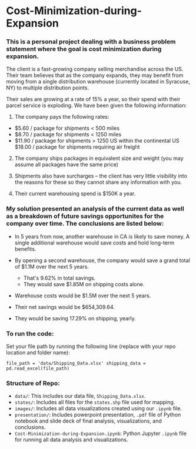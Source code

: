 # Cost-Minimization-during-Expansion

### This is a personal project dealing with a business problem statement where the goal is cost minimization during expansion.
The client is a fast-growing company selling merchandise across the US. Their team believes that as the company expands, they may benefit from moving from a single distribution warehouse (currently located in Syracuse, NY) to multiple distribution points.

Their sales are growing at a rate of 15% a year, so their spend with their parcel service is exploding.
We have been given the following information:

1. The company pays the following rates:
* $5.60 / package for shipments < 500 miles
* $8.70 / package for shipments < 1250 miles
* $11.90 / package for shipments > 1250 US within the continental US $18.00 / package for shipments requiring air freight

2. The company ships packages in equivalent size and weight (you may assume all packages have the same price)

3. Shipments also have surcharges – the client has very little visibility into the reasons for these so they cannot share any information with you.

4. Their current warehousing spend is $150K a year.

### My solution presented an analysis of the current data as well as a breakdown of future savings opportunites for the company over time. The conclusions are listed below:

* In 5 years from now, another warehouse in CA is likely to save money. A single additional warehouse would save costs and hold long-term benefits.

* By opening a second warehouse, the company would save a grand total of $1.1M over the next 5 years.
     * That's 9.62% in total savings.
     * They would save $1.85M on shipping costs alone.

* Warehouse costs would be $1.5M over the next 5 years.

* Their net savings would be $654,309.64.

* They would be saving 17.29% on shipping, yearly.

### To run the code:

Set your file path by running the following line (replace with your repo location and folder name):
```
file_path = 'data/Shipping_Data.xlsx' shipping_data = pd.read_excel(file_path)
```

### Structure of Repo:

- `data/`: This includes our data file, `Shipping_Data.xlsx`.
- `states/`: Includes all files for the `states.shp` file used for mapping.
- `images/`: Includes all data visualizations created using our `.ipynb` file.
- `presentation/`: Includes powerpoint presentation, `.pdf` file of Python notebook and slide deck of final analysis, visualizations, and conclusions.
- `Cost-Minimization-during-Expansion.ipynb`: Python Jupyter `.ipynb` file for running all data analysis and visualizations.  
